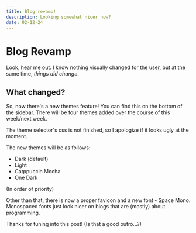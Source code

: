 ```yaml
---
title: Blog revamp!
description: Looking somewhat nicer now?
date: 02-12-24
---
```


# Blog Revamp

Look, hear me out. I know nothing visually changed for the user, but at the same time, *things did change*.

## What changed?

So, now there's a new themes feature! You can find this on the bottom of the sidebar. There will be four themes added over the course of this week/next week.

The theme selector's css is not finished, so I apologize if it looks ugly at the moment.

The new themes will be as follows:

- Dark (default)
- Light
- Catppuccin Mocha
- One Dark

(In order of priority)

Other than that, there is now a proper favicon and a new font - Space Mono. Monospaced fonts just look nicer on blogs that are (mostly) about programming.

Thanks for tuning into this post! (Is that a good outro...?)